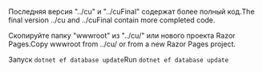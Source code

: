 <span data-ttu-id="afe87-101">Последняя версия "../cu" и "../cuFinal" содержат более полный код.</span><span class="sxs-lookup"><span data-stu-id="afe87-101">The final version ../cu and ../cuFinal contain more completed code.</span></span>

<span data-ttu-id="afe87-102">Скопируйте папку "wwwroot" из "../cu/" или нового проекта Razor Pages.</span><span class="sxs-lookup"><span data-stu-id="afe87-102">Copy wwwroot from ../cu/ or from a new Razor Pages project.</span></span>

<span data-ttu-id="afe87-103">Запуск `dotnet ef database update`</span><span class="sxs-lookup"><span data-stu-id="afe87-103">Run `dotnet ef database update`</span></span>